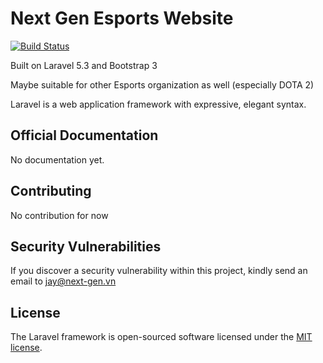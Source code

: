 # Next Gen Esports Website

[![Build Status](https://travis-ci.org/lntn/esport-website.svg?branch=master)](https://travis-ci.org/lntn/esport-website)

Built on Laravel 5.3 and Bootstrap 3

Maybe suitable for other Esports organization as well (especially DOTA 2)

Laravel is a web application framework with expressive, elegant syntax.

## Official Documentation

No documentation yet.

## Contributing

No contribution for now

## Security Vulnerabilities

If you discover a security vulnerability within this project, kindly send an email to jay@next-gen.vn

## License

The Laravel framework is open-sourced software licensed under the [MIT license](http://opensource.org/licenses/MIT).
